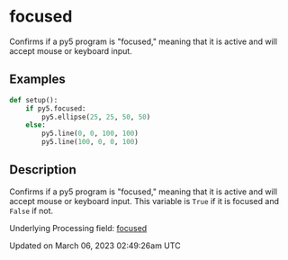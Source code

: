 # focused

Confirms if a py5 program is "focused," meaning that it is active and will accept mouse or keyboard input.

## Examples

<div class="example-table">

<div class="example-row"><div class="example-cell-image">

</div><div class="example-cell-code">

```python
def setup():
    if py5.focused:
        py5.ellipse(25, 25, 50, 50)
    else:
        py5.line(0, 0, 100, 100)
        py5.line(100, 0, 0, 100)
```

</div></div>

</div>

## Description

Confirms if a py5 program is "focused," meaning that it is active and will accept mouse or keyboard input. This variable is `True` if it is focused and `False` if not.

Underlying Processing field: [focused](https://processing.org/reference/focused.html)

Updated on March 06, 2023 02:49:26am UTC
